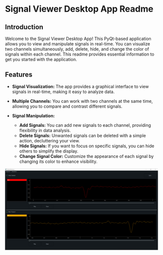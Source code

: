 # Signal Viewer Desktop App Readme

## Introduction

Welcome to the Signal Viewer Desktop App! This PyQt-based application allows you to view and manipulate signals in real-time. You can visualize two channels simultaneously, add, delete, hide, and change the color of signals within each channel. This readme provides essential information to get you started with the application.

## Features

- **Signal Visualization:** The app provides a graphical interface to view signals in real-time, making it easy to analyze data.

- **Multiple Channels:** You can work with two channels at the same time, allowing you to compare and contrast different signals.

- **Signal Manipulation:**
  - **Add Signals:** You can add new signals to each channel, providing flexibility in data analysis.
  - **Delete Signals:** Unwanted signals can be deleted with a simple action, decluttering your view.
  - **Hide Signals:** If you want to focus on specific signals, you can hide others to simplify the display.
  - **Change Signal Color:** Customize the appearance of each signal by changing its color to enhance visibility.


![Image Alt Text](imgs/project_img/UI_Screen.png)
